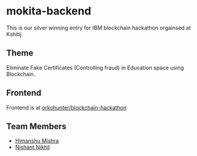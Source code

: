 # mokita-backend

This is our silver winning entry for IBM blockchain hackathon orgainsed at Kshitij.

## Theme

Eliminate Fake Certificates (Controlling fraud) in Education space using Blockchain.

## Frontend

Frontend is at [orkohunter/blockchain-hackathon](https://github.com/OrkoHunter/blockchain-hackathon)

## Team Members

- [Himanshu Mishra](https://github.com/orkohunter)
- [Nishant Nikhil](https://github.com/nishnik)
